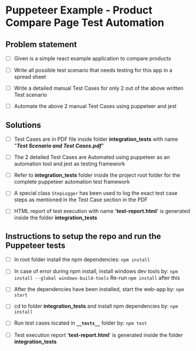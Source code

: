 # Puppeteer Example - Product Compare Page Test Automation

Problem statement
-
- [ ] Given is a simple react example application to compare products
- [ ] Write all possible test scenario that needs testing for this app in a spread sheet
- [ ] Write a detailed manual Test Cases for only 2 out of the above written Test scenario
- [ ] Automate the above 2 manual Test Cases using puppeteer and jest


Solutions
- 
- [ ] Test Cases are in PDF file inside folder **integration_tests** with name "_**Test Scenario and Test Cases.pdf**_"
- [ ] The 2 detailed Test Cases are Automated using puppeteer as an automation tool and jest as testing framework
- [ ] Refer to **integration_tests** folder inside the project root folder for the complete puppeteer automation test framework
- [ ] A special class `StepLogger` has been used to log the exact test case steps as mentioned in the Test Case section in the PDF
- [ ] HTML report of test execution with name '**test-report.html**' is generated inside the folder **integration_tests**


Instructions to setup the repo and run the Puppeteer tests
-
- [ ] In root folder install the npm dependencies:
`npm install`

- [ ] In case of error during npm install, install windows dev tools by: 
`npm install --global windows-build-tools`
Re-run `npm install` after this

- [ ] After the dependencies have been installed, start the web-app by:
`npm start`

- [ ] cd to folder **integration_tests** and install npm dependencies by:
`npm install`

- [ ] Run test cases located in **`__tests__`** folder by:
`npm test`

- [ ] Test execution report '**test-report.html**' is generated inside the folder **integration_tests** 
